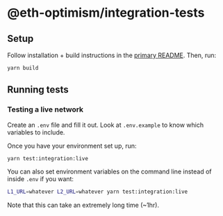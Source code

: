 # @eth-optimism/integration-tests

## Setup

Follow installation + build instructions in the [primary README](../README.md). Then, run:

```bash
yarn build
```

## Running tests

### Testing a live network

Create an `.env` file and fill it out. Look at `.env.example` to know which variables to include.

Once you have your environment set up, run:

```bash
yarn test:integration:live
```

You can also set environment variables on the command line instead of inside `.env` if you want:

```bash
L1_URL=whatever L2_URL=whatever yarn test:integration:live
```

Note that this can take an extremely long time (~1hr).